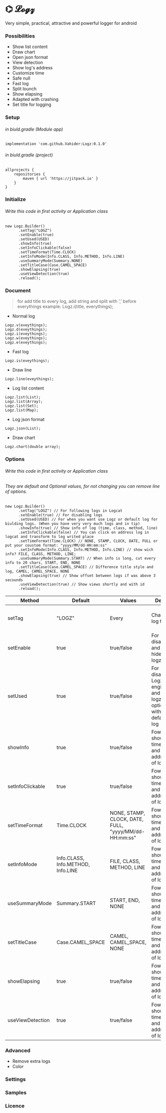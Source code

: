 # ⌬ 𝓛𝓸𝓰𝔃
Very simple, practical, attractive and powerful logger for android

### Possibilities
- Show list content
- Draw chart
- Open json format
- View detection
- Show log's address
- Customize time
- Safe null
- Fast log
- Split lounch
- Show elapsing
- Adapted with crashing
- Set title for logging

### Setup
###### in biuld.gradle (Module app)
```
implementation 'com.github.Vahider:Logz:0.1.0'
```
###### in biuld.gradle (project)
```
allprojects {
    repositories {
        maven { url 'https://jitpack.io' }
    }
}
```

### Initialize
###### Write this code in first activity or Application class
```
new Logz.Builder()
      .setTag("LOGZ")
      .setEnable(true)
      .setUsed(USED)
      .showInfo(true)
      .setInfoClickable(false)
      .setTimeFormat(Time.CLOCK)
      .setInfoMode(Info.CLASS, Info.METHOD, Info.LINE)
      .useSummaryMode(Summary.NONE)
      .setTitleCase(Case.CAMEL_SPACE)
      .showElapsing(true)
      .useViewDetection(true)
      .reload();
```

### Document
> for add title to every log, add string and split with ',' before everythings example: Logz.i(title, everythings);
- Normal log
```
Logz.v(eveythings);
Logz.d(eveythings);
Logz.i(eveythings);
Logz.w(eveythings);
Logz.e(eveythings);
```
- Fast log
```
Logz.is(eveythings);
```
- Draw line
```
Logz.line(eveythings);
```
- Log list content
```
Logz.list(List);
Logz.list(Array);
Logz.list(Set);
Logz.list(Map);
```
- Log json format
```
Logz.json(List);
```
- Draw chart
```
Logz.chart(double array);
```


### Options
###### Write this code in first activity or Application class
###### They are default and Optional values, for not changing you can remove line of options.
```
new Logz.Builder()
      .setTag("LOGZ") // For following logs in Logcat
      .setEnable(true) // For disabling logs
      .setUsed(USED) // For when you want use Logz or default log for biulding logs. (When you have very very much logs and in tip)
      .showInfo(true) // Show info of log (time, class, method, line)
      .setInfoClickable(false) // You can click on address log in logcat and transform to log writed place
      .setTimeFormat(Time.CLOCK) // NONE, STAMP, CLOCK, DATE, FULL or put your coustom format: "yyyy/MM/dd-HH:mm:ss"
      .setInfoMode(Info.CLASS, Info.METHOD, Info.LINE) // show wich info? FILE, CLASS, METHOD, LINE;
      .useSummaryMode(Summary.START) // When info is long, cut every info to 20 chars, START, END, NONE
      .setTitleCase(Case.CAMEL_SPACE) // Difference title style and log, CAMEL, CAMEL_SPACE, NONE
      .showElapsing(true) // Show offset between logs if was above 3 secounds 
      .useViewDetection(true) // Show views shortly and with id
      .reload();
```

Method | Default | Values | Desc | Usage 
---|---|---|---|---
setTag | "LOGZ" | Every | Change log tag | For following logs in Logcat, More desc in Continue(Settings)
setEnable | true | true/false | For disable and hide logz | set false when release issue
setUsed | true | true/false | For disable Logz engine and use logz options with default log | when use very much logs (monitoring)
showInfo | true | true/false | Fow showing time and address of log | true when you want see info of logs
setInfoClickable | true | true/false | Fow showing time and address of log | true when you want see info of logs
setTimeFormat | Time.CLOCK | NONE, STAMP, CLOCK, DATE, FULL, "yyyy/MM/dd-HH:mm:ss" | Fow showing time and address of log | true when you want see info of logs
setInfoMode | Info.CLASS, Info.METHOD, Info.LINE | FILE, CLASS, METHOD, LINE | Fow showing time and address of log | true when you want see info of logs
useSummaryMode | Summary.START | START, END, NONE | Fow showing time and address of log | true when you want see info of logs
setTitleCase | Case.CAMEL_SPACE | CAMEL, CAMEL_SPACE, NONE | Fow showing time and address of log | true when you want see info of logs
showElapsing | true | true/false | Fow showing time and address of log | true when you want see info of logs
useViewDetection | true | true/false | Fow showing time and address of log | true when you want see info of logs

### Advanced
- Remove extra logs
- Color

### Settings

### Samples

### Licence
